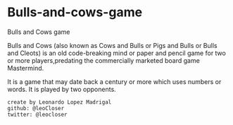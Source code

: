 # Bulls-and-cows-game
Bulls and Cows game

Bulls and Cows (also known as Cows and Bulls or Pigs and Bulls or Bulls and Cleots)
is an old code-breaking mind or paper and pencil game for two or more players,predating 
the commercially marketed board game Mastermind.

It is a game that may date back a century or more which uses numbers or words. It is played by two opponents.
	
	create by Leonardo Lopez Madrigal 
	github: @leoCloser 
	twitter: @leocloser

